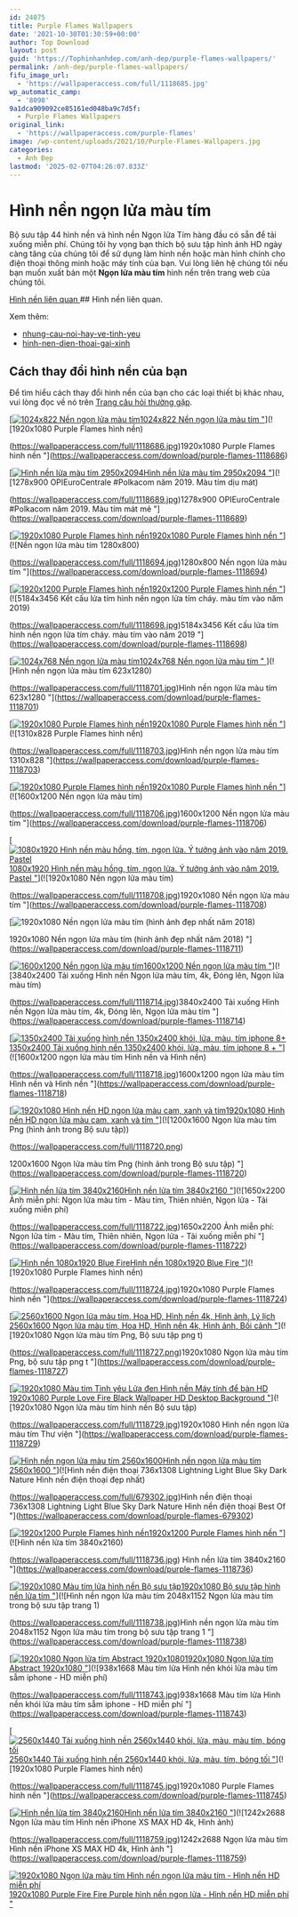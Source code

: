 ```yaml
---
id: 24075
title: Purple Flames Wallpapers
date: '2021-10-30T01:30:59+00:00'
author: Top Download
layout: post
guid: 'https://Tophinhanhdep.com/anh-dep/purple-flames-wallpapers/'
permalink: /anh-dep/purple-flames-wallpapers/
fifu_image_url:
  - 'https://wallpaperaccess.com/full/1118685.jpg'
wp_automatic_camp:
  - '8098'
9a1dca909092ce85161ed048ba9c7d5f:
  - Purple Flames Wallpapers
original_link:
  - 'https://wallpaperaccess.com/purple-flames'
image: /wp-content/uploads/2021/10/Purple-Flames-Wallpapers.jpg
categories:
  - Ảnh Đẹp
lastmod: '2025-02-07T04:26:07.833Z'
---
```

# Hình nền ngọn lửa màu tím

Bộ sưu tập 44 hình nền và hình nền Ngọn lửa Tím hàng đầu có sẵn để tải xuống miễn phí. Chúng tôi hy vọng bạn thích bộ sưu tập hình ảnh HD ngày càng tăng của chúng tôi để sử dụng làm hình nền hoặc màn hình chính cho điện thoại thông minh hoặc máy tính của bạn. Vui lòng liên hệ chúng tôi nếu bạn muốn xuất bản một **Ngọn lửa màu tím** hình nền trên trang web của chúng tôi.

[Hình nền liên quan ](#related) ## Hình nền liên quan.

   
 Xem thêm:

   
- [nhung-cau-noi-hay-ve-tinh-yeu](https://tophinhanhdep.com/nhung-cau-noi-hay/nhung-cau-noi-hay-ve-tinh-yeu/)
- [hinh-nen-dien-thoai-gai-xinh](https://tophinhanhdep.com/hinh-nen-dep/hinh-nen-dien-thoai-gai-xinh/)

## Cách thay đổi hình nền của bạn

Để tìm hiểu cách thay đổi hình nền của bạn cho các loại thiết bị khác nhau, vui lòng đọc về nó trên [Trang câu hỏi thường gặp](https://tophinhanhdep.com/faq/).

  
[[![1024x822 Nền ngọn lửa màu tím](https://wallpaperaccess.com/full/1118685.jpg)1024x822 Nền ngọn lửa màu tím "](https://wallpaperaccess.com/download/purple-flames-1118685)](![1920x1080 Purple Flames hình nền)

(https://wallpaperaccess.com/full/1118686.jpg)1920x1080 Purple Flames hình nền "](https://wallpaperaccess.com/download/purple-flames-1118686)

[[![Hình nền lửa màu tím 2950x2094](https://wallpaperaccess.com/full/1118688.jpg)Hình nền lửa màu tím 2950x2094 "](https://wallpaperaccess.com/download/purple-flames-1118688)](![1278x900 OPIEuroCentrale #Polkacom năm 2019. Màu tím dịu mát)

(https://wallpaperaccess.com/full/1118689.jpg)1278x900 OPIEuroCentrale #Polkacom năm 2019. Màu tím mát mẻ "](https://wallpaperaccess.com/download/purple-flames-1118689)

[[![1920x1080 Purple Flames hình nền](https://wallpaperaccess.com/full/1118691.jpg)1920x1080 Purple Flames hình nền "](https://wallpaperaccess.com/download/purple-flames-1118691)](![Nền ngọn lửa màu tím 1280x800)

(https://wallpaperaccess.com/full/1118694.jpg)1280x800 Nền ngọn lửa màu tím "](https://wallpaperaccess.com/download/purple-flames-1118694)

[[![1920x1200 Purple Flames hình nền](https://wallpaperaccess.com/full/1118695.jpg)1920x1200 Purple Flames hình nền "](https://wallpaperaccess.com/download/purple-flames-1118695)](![5184x3456 Kết cấu lửa tím hình nền ngọn lửa tím cháy.  màu tím vào năm 2019)

(https://wallpaperaccess.com/full/1118698.jpg)5184x3456 Kết cấu lửa tím hình nền ngọn lửa tím cháy. màu tím vào năm 2019 "](https://wallpaperaccess.com/download/purple-flames-1118698)

[[![1024x768 Nền ngọn lửa màu tím](https://wallpaperaccess.com/full/1118700.jpg)1024x768 Nền ngọn lửa màu tím " ](https://wallpaperaccess.com/download/purple-flames-1118700)](![Hình nền ngọn lửa màu tím 623x1280)

(https://wallpaperaccess.com/full/1118701.jpg)Hình nền ngọn lửa màu tím 623x1280 "](https://wallpaperaccess.com/download/purple-flames-1118701)

[[![1920x1080 Purple Flames hình nền](https://wallpaperaccess.com/full/1118702.jpg)1920x1080 Purple Flames hình nền "](https://wallpaperaccess.com/download/purple-flames-1118702)](![1310x828 Purple Flames hình nền)

(https://wallpaperaccess.com/full/1118703.jpg)Hình nền ngọn lửa màu tím 1310x828 "](https://wallpaperaccess.com/download/purple-flames-1118703)

[[![1920x1080 Purple Flames hình nền](https://wallpaperaccess.com/full/1118704.jpg)1920x1080 Purple Flames hình nền "](https://wallpaperaccess.com/download/purple-flames-1118704)](![1600x1200 Nền ngọn lửa màu tím)

(https://wallpaperaccess.com/full/1118706.jpg)1600x1200 Nền ngọn lửa màu tím "](https://wallpaperaccess.com/download/purple-flames-1118706)

[[![1080x1920 Hình nền màu hồng, tím, ngọn lửa.  Ý tưởng ảnh vào năm 2019. Pastel](https://wallpaperaccess.com/full/1118707.jpg)1080x1920 Hình nền màu hồng, tím, ngọn lửa. Ý tưởng ảnh vào năm 2019. Pastel "](https://wallpaperaccess.com/download/purple-flames-1118707)](![1920x1080 Nền ngọn lửa màu tím)

(https://wallpaperaccess.com/full/1118708.jpg)1920x1080 Nền ngọn lửa màu tím "](https://wallpaperaccess.com/download/purple-flames-1118708)

[![1920x1080 Nền ngọn lửa màu tím (hình ảnh đẹp nhất năm 2018)](https://wallpaperaccess.com/full/1118711.jpg)

1920x1080 Nền ngọn lửa màu tím (hình ảnh đẹp nhất năm 2018) "](https://wallpaperaccess.com/download/purple-flames-1118711)

[[![1600x1200 Nền ngọn lửa màu tím](https://wallpaperaccess.com/full/1118713.jpg)1600x1200 Nền ngọn lửa màu tím "](https://wallpaperaccess.com/download/purple-flames-1118713)](![3840x2400 Tải xuống Hình nền Ngọn lửa màu tím, 4k, Đóng lên, Ngọn lửa màu tím)

(https://wallpaperaccess.com/full/1118714.jpg)3840x2400 Tải xuống Hình nền Ngọn lửa màu tím, 4k, Đóng lên, Ngọn lửa màu tím "](https://wallpaperaccess.com/download/purple-flames-1118714)

[[![1350x2400 Tải xuống hình nền 1350x2400 khói, lửa, màu, tím iphone 8+](https://wallpaperaccess.com/full/1118717.jpg)1350x2400 Tải xuống hình nền 1350x2400 khói, lửa, màu, tím iphone 8 + "](https://wallpaperaccess.com/download/purple-flames-1118717)](![1600x1200 ngọn lửa màu tím Hình nền và Hình nền)

(https://wallpaperaccess.com/full/1118718.jpg)1600x1200 ngọn lửa màu tím Hình nền và Hình nền "](https://wallpaperaccess.com/download/purple-flames-1118718)

[[![1920x1080 Hình nền HD ngọn lửa màu cam, xanh và tím](https://wallpaperaccess.com/full/1118719.jpg)1920x1080 Hình nền HD ngọn lửa màu cam, xanh và tím "](https://wallpaperaccess.com/download/purple-flames-1118719)](![1200x1600 Ngọn lửa màu tím Png (hình ảnh trong Bộ sưu tập))

(https://wallpaperaccess.com/full/1118720.png)

1200x1600 Ngọn lửa màu tím Png (hình ảnh trong Bộ sưu tập) "](https://wallpaperaccess.com/download/purple-flames-1118720)

[[![Hình nền lửa tím 3840x2160](https://wallpaperaccess.com/full/1118721.jpg)Hình nền lửa tím 3840x2160 "](https://wallpaperaccess.com/download/purple-flames-1118721)](![1650x2200 Ảnh miễn phí: Ngọn lửa màu tím - Màu tím, Thiên nhiên, Ngọn lửa - Tải xuống miễn phí)

(https://wallpaperaccess.com/full/1118722.jpg)1650x2200 Ảnh miễn phí: Ngọn lửa tím - Màu tím, Thiên nhiên, Ngọn lửa - Tải xuống miễn phí "](https://wallpaperaccess.com/download/purple-flames-1118722)

[[![Hình nền 1080x1920 Blue Fire](https://wallpaperaccess.com/full/1118723.jpg)Hình nền 1080x1920 Blue Fire "](https://wallpaperaccess.com/download/purple-flames-1118723)](![1920x1080 Purple Flames hình nền)

(https://wallpaperaccess.com/full/1118724.jpg)1920x1080 Purple Flames hình nền "](https://wallpaperaccess.com/download/purple-flames-1118724)

[[![2560x1600 Ngọn lửa màu tím, Hoa HD, Hình nền 4k, Hình ảnh, Lý lịch](https://wallpaperaccess.com/full/1118725.jpg)2560x1600 Ngọn lửa màu tím, Hoa HD, Hình nền 4k, Hình ảnh, Bối cảnh "](https://wallpaperaccess.com/download/purple-flames-1118725)](![1920x1080 Ngọn lửa màu tím Png, Bộ sưu tập png t)

(https://wallpaperaccess.com/full/1118727.png)1920x1080 Ngọn lửa màu tím Png, bộ sưu tập png t "](https://wallpaperaccess.com/download/purple-flames-1118727)

[[![1920x1080 Màu tím Tình yêu Lửa đen Hình nền Máy tính để bàn HD](https://wallpaperaccess.com/full/1118728.jpg)1920x1080 Purple Love Fire Black Wallpaper HD Desktop Background "](https://wallpaperaccess.com/download/purple-flames-1118728)](![1920x1080 Ngọn lửa màu tím hình nền Bộ sưu tập)

(https://wallpaperaccess.com/full/1118729.jpg)1920x1080 Hình nền ngọn lửa màu tím Thư viện "](https://wallpaperaccess.com/download/purple-flames-1118729)

[[![Hình nền ngọn lửa màu tím 2560x1600](https://wallpaperaccess.com/full/1118733.jpg)Hình nền ngọn lửa màu tím 2560x1600 "](https://wallpaperaccess.com/download/purple-flames-1118733)](![Hình nền điện thoại 736x1308 Lightning Light Blue Sky Dark Nature Hình nền điện thoại đẹp nhất)

(https://wallpaperaccess.com/full/679302.jpg)Hình nền điện thoại 736x1308 Lightning Light Blue Sky Dark Nature Hình nền điện thoại Best Of "](https://wallpaperaccess.com/download/purple-flames-679302)

[[![1920x1200 Purple Flames hình nền](https://wallpaperaccess.com/full/1118734.jpg)1920x1200 Purple Flames hình nền "](https://wallpaperaccess.com/download/purple-flames-1118734)](![Hình nền lửa tím 3840x2160)

(https://wallpaperaccess.com/full/1118736.jpg) Hình nền lửa tím 3840x2160 "](https://wallpaperaccess.com/download/purple-flames-1118736)

[[![1920x1080 Màu tím lửa hình nền Bộ sưu tập](https://wallpaperaccess.com/full/1118737.png)1920x1080 Bộ sưu tập hình nền lửa tím "](https://wallpaperaccess.com/download/purple-flames-1118737)](![Hình nền ngọn lửa màu tím 2048x1152 Ngọn lửa màu tím trong bộ sưu tập trang 1)

(https://wallpaperaccess.com/full/1118738.jpg)Hình nền ngọn lửa màu tím 2048x1152 Ngọn lửa màu tím trong bộ sưu tập trang 1 "](https://wallpaperaccess.com/download/purple-flames-1118738)

[[![1920x1080 Ngọn lửa tím Abstract 1920x1080](https://wallpaperaccess.com/full/1118740.jpg)1920x1080 Ngọn lửa tím Abstract 1920x1080 "](https://wallpaperaccess.com/download/purple-flames-1118740)](![938x1668 Màu tím lửa Hình nền khói lửa màu tím sẫm iphone - HD miễn phí)

(https://wallpaperaccess.com/full/1118743.jpg)938x1668 Màu tím lửa Hình nền khói lửa màu tím sẫm iphone - HD miễn phí "](https://wallpaperaccess.com/download/purple-flames-1118743)

[[![2560x1440 Tải xuống hình nền 2560x1440 khói, lửa, màu, màu tím, bóng tối](https://wallpaperaccess.com/full/1118744.jpg)2560x1440 Tải xuống hình nền 2560x1440 khói, lửa, màu, tím, bóng tối "](https://wallpaperaccess.com/download/purple-flames-1118744)](![1920x1080 Purple Flames hình nền)

(https://wallpaperaccess.com/full/1118745.jpg)1920x1080 Purple Flames hình nền "](https://wallpaperaccess.com/download/purple-flames-1118745)

[[![Hình nền lửa tím 3840x2160](https://wallpaperaccess.com/full/1118757.jpg)Hình nền lửa tím 3840x2160 "](https://wallpaperaccess.com/download/purple-flames-1118757)](![1242x2688 Ngọn lửa màu tím Hình nền iPhone XS MAX HD 4k, Hình ảnh)

(https://wallpaperaccess.com/full/1118759.jpg)1242x2688 Ngọn lửa màu tím Hình nền iPhone XS MAX HD 4k, Hình ảnh "](https://wallpaperaccess.com/download/purple-flames-1118759)

[![1920x1080 Ngọn lửa màu tím Hình nền ngọn lửa màu tím - Hình nền HD miễn phí](https://wallpaperaccess.com/full/1118806.jpg)1920x1080 Purple Fire Fire Purple hình nền ngọn lửa - Hình nền HD miễn phí "](https://wallpaperaccess.com/download/purple-flames-1118806)
